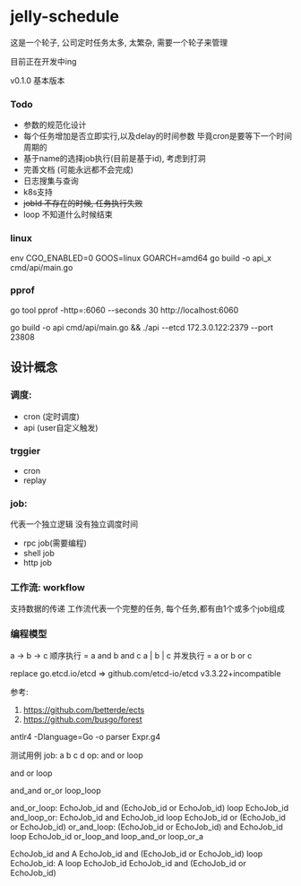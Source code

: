 # jelly-schedule


这是一个轮子, 公司定时任务太多, 太繁杂, 需要一个轮子来管理

目前正在开发中ing

v0.1.0 基本版本

### Todo
- 参数的规范化设计
- 每个任务增加是否立即实行,以及delay的时间参数 毕竟cron是要等下一个时间周期的
- 基于name的选择job执行(目前是基于id), 考虑到打洞
- 完善文档 (可能永远都不会完成)
- 日志搜集与查询
- k8s支持
- ~~jobId 不存在的时候, 任务执行失败~~
- loop 不知道什么时候结束


### linux
env CGO_ENABLED=0 GOOS=linux GOARCH=amd64 go build -o api_x cmd/api/main.go

### pprof
go tool pprof -http=:6060 --seconds 30 http://localhost:6060

go build -o api cmd/api/main.go && ./api --etcd 172.3.0.122:2379 --port 23808


## 设计概念
### 调度:
- cron (定时调度)
- api (user自定义触发)

### trggier
- cron
- replay


### job:
代表一个独立逻辑
没有独立调度时间

- rpc job(需要编程)
- shell job 
- http job


### 工作流: workflow
支持数据的传递
工作流代表一个完整的任务, 每个任务,都有由1个或多个job组成


### 编程模型
a -> b -> c 顺序执行 = a and b and c 
a | b | c   并发执行 = a or  b or  c 



replace go.etcd.io/etcd => github.com/etcd-io/etcd v3.3.22+incompatible

参考:
1. https://github.com/betterde/ects
2. https://github.com/busgo/forest



antlr4 -Dlanguage=Go -o parser Expr.g4




测试用例
job: a b c d
op: and or loop

and
or
loop

and_and
or_or
loop_loop


and_or_loop: EchoJob_id and (EchoJob_id or EchoJob_id) loop EchoJob_id
and_loop_or: EchoJob_id and EchoJob_id loop EchoJob_id or (EchoJob_id or EchoJob_id)
or_and_loop: (EchoJob_id or EchoJob_id) and EchoJob_id loop EchoJob_id
or_loop_and
loop_and_or
loop_or_a


EchoJob_id and A
EchoJob_id and (EchoJob_id or EchoJob_id) loop EchoJob_id:
A loop EchoJob_id
EchoJob_id and (EchoJob_id or EchoJob_id)